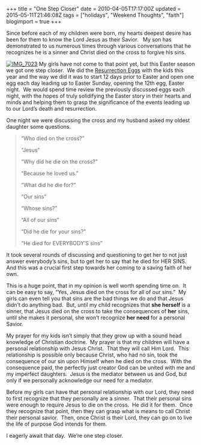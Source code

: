 +++
title = "One Step Closer"
date = 2010-04-05T17:17:00Z
updated = 2015-05-11T21:46:08Z
tags = ["holidays", "Weekend Thoughts", "faith"]
blogimport = true 
+++

Since before each of my children were born, my hearts deepest desire has been for them to know the Lord Jesus as their Savior.&#160;&#160; My son has demonstrated to us numerous times through various conversations that he recognizes he is a sinner and Christ died on the cross to forgive his sins.&#160; 

[![IMG_7023](https://latc.s3.amazonaws.com/wp-content/uploads/2010/04/IMG_7023.jpg "IMG_7023")](https://latc.s3.amazonaws.com/wp-content/uploads/2010/04/IMG_7023.jpg) My girls have not come to that point yet, but this Easter season we got one step closer.&#160; We did the [Resurrection Eggs](http://www.christianbook.com/resurrection-eggs-english-spanish-text-updated/9781602001831/pd/001831?kw=001831&amp;en=froogle&amp;p=1013824&amp;cm_mmc=CBDfeeds-_-froogle-_-gifts-_-001831) with the kids this year and the way we did it was to start 12 days prior to Easter and open one egg each day leading up to Easter Sunday, opening the 12th egg, Easter night.&#160; We would spend time review the previously discussed eggs each night, with the hopes of truly solidifying the Easter story in their hearts and minds and helping them to grasp the significance of the events leading up to our Lord’s death and resurrection.&#160; 

One night we were discussing the cross and my husband asked my oldest daughter some questions.&#160; 
  > “Who died on the cross?”
> 
> “Jesus”
> 
> “Why did he die on the cross?”
> 
> “Because he loved us.”
> 
> “What did he die for?”
> 
> “Our sins”
> 
> “Whose sins?”
> 
> “All of our sins”
> 
> “Did he die for your sins?”
> 
> “He died for EVERYBODY’S sins”  

It took several rounds of discussing and questioning to get her to not just answer everybody’s sins, but to get her to say that he died for HER SINS.&#160; And this was a crucial first step towards her coming to a saving faith of her own.

This is a huge point, that in my opinion is well worth spending time on.&#160; It can be easy to say, “Yes, Jesus died on the cross for all of our sins.”&#160; My girls can even tell you that sins are the bad things we do and that Jesus didn’t do anything bad.&#160; But, until my child recognizes that **she herself** is a sinner, that Jesus died on the cross to take the consequences of **her** sins, until she makes it personal, she won’t recognize **her need** for a personal Savior.&#160; 

My prayer for my kids isn’t simply that they grow up with a sound head knowledge of Christian doctrine.&#160; My prayer is that my children will have a personal relationship with Jesus Christ.&#160; That they will call Him Lord.&#160; This relationship is possible only because Christ, who had no sin, took the consequence of our sin upon Himself when he died on the cross.&#160; With the consequence paid, the perfectly just creator God can be united with me and my imperfect daughters.&#160; Jesus is the mediator between us and God, but only if we personally acknowledge our need for a mediator.&#160; 

Before my girls can have that personal relationship with our Lord, they need to first recognize that they personally are a sinner.&#160; That their personal sins were enough to require Jesus to die on the cross.&#160; He did it for them.&#160; Once they recognize that point, then they can grasp what is means to call Christ their personal savior.&#160; Then, once Christ is their Lord, they can go on to live the life of purpose God intends for them. 

I eagerly await that day.&#160; We’re one step closer.
